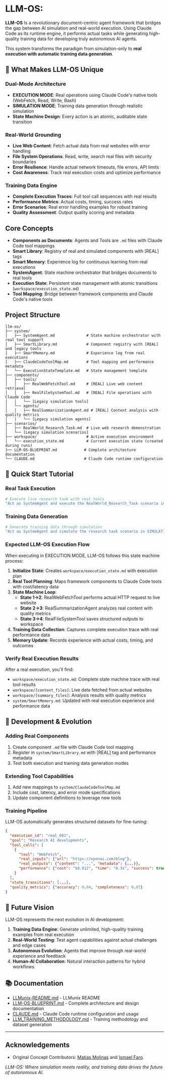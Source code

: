 # LLM-OS:

**LLM-OS** Is a revolutionary document-centric agent framework that bridges the gap between AI simulation and real-world execution. Using Claude Code as its runtime engine, it performs actual tasks while generating high-quality training data for developing truly autonomous AI agents.

This system transforms the paradigm from simulation-only to **real execution with automatic training data generation**.

## 🚀 What Makes LLM-OS Unique

### Dual-Mode Architecture
- **EXECUTION MODE**: Real operations using Claude Code's native tools (WebFetch, Read, Write, Bash)
- **SIMULATION MODE**: Training data generation through realistic simulation
- **State Machine Design**: Every action is an atomic, auditable state transition

### Real-World Grounding  
- **Live Web Content**: Fetch actual data from real websites with error handling
- **File System Operations**: Read, write, search real files with security boundaries
- **Error Resilience**: Handle actual network timeouts, file errors, API limits
- **Cost Awareness**: Track real execution costs and optimize performance

### Training Data Engine
- **Complete Execution Traces**: Full tool call sequences with real results
- **Performance Metrics**: Actual costs, timing, success rates
- **Error Scenarios**: Real error handling examples for robust training
- **Quality Assessment**: Output quality scoring and metadata

## Core Concepts

-   **Components as Documents**: Agents and Tools are `.md` files with Claude Code tool mappings
-   **Smart Library**: Registry of real and simulated components with [REAL] tags
-   **Smart Memory**: Experience log for continuous learning from real executions
-   **SystemAgent**: State machine orchestrator that bridges documents to real tools
-   **Execution State**: Persistent state management with atomic transitions (`workspace/execution_state.md`)
-   **Tool Mapping**: Bridge between framework components and Claude Code's native tools

## Project Structure

```
llm-os/
├── system/
│   ├── SystemAgent.md              # State machine orchestrator with real tool support
│   ├── SmartLibrary.md             # Component registry with [REAL] and legacy tools
│   ├── SmartMemory.md              # Experience log from real executions
│   ├── ClaudeCodeToolMap.md        # Tool mapping and performance metadata
│   └── ExecutionStateTemplate.md   # State management template
├── components/
│   ├── tools/
│   │   ├── RealWebFetchTool.md     # [REAL] Live web content retrieval
│   │   ├── RealFileSystemTool.md   # [REAL] File operations with Claude Code
│   │   └── [Legacy simulation tools]
│   └── agents/
│   │   ├── RealSummarizationAgent.md # [REAL] Content analysis with quality metrics
│   │   └── [Legacy simulation agents]
├── scenarios/
│   ├── RealWorld_Research_Task.md  # Live web research demonstration
│   └── [Legacy simulation scenarios]
├── workspace/                      # Active execution environment
│   └── execution_state.md          # Current execution state (created during runs)
├── LLM-OS-BLUEPRINT.md            # Complete architecture documentation
└── CLAUDE.md                      # Claude Code runtime configuration
```

## 🎯 Quick Start Tutorial

### Real Task Execution
```bash
# Execute live research task with real tools
"Act as SystemAgent and execute the RealWorld_Research_Task scenario in EXECUTION MODE"
```

### Training Data Generation
```bash
# Generate training data through simulation
"Act as SystemAgent and simulate the research task scenario in SIMULATION MODE"
```

### Expected LLM-OS Execution Flow

When executing in EXECUTION MODE, LLM-OS follows this state machine process:

1. **Initialize State**: Creates `workspace/execution_state.md` with execution plan
2. **Real Tool Planning**: Maps framework components to Claude Code tools with cost/latency data
3. **State Machine Loop**:
   - **State 1→2**: RealWebFetchTool performs actual HTTP request to live website
   - **State 2→3**: RealSummarizationAgent analyzes real content with quality metrics  
   - **State 3→4**: RealFileSystemTool saves structured outputs to workspace
4. **Training Data Collection**: Captures complete execution trace with real performance data
5. **Memory Update**: Records experience with actual costs, timing, and outcomes

### Verify Real Execution Results

After a real execution, you'll find:

-   `workspace/execution_state.md`: Complete state machine trace with real tool results
-   `workspace/[content_files]`: Live data fetched from actual websites
-   `workspace/[summary_files]`: Analysis results with quality metrics
-   `system/SmartMemory.md`: Updated with real execution experience and performance data

## 🔧 Development & Evolution

### Adding Real Components
1. Create component `.md` file with Claude Code tool mapping
2. Register in `system/SmartLibrary.md` with [REAL] tag and performance metadata
3. Test both execution and training data generation modes

### Extending Tool Capabilities
1. Add new mappings to `system/ClaudeCodeToolMap.md`
2. Include cost, latency, and error mode specifications  
3. Update component definitions to leverage new tools

### Training Pipeline
LLM-OS automatically generates structured datasets for fine-tuning:

```json
{
  "execution_id": "real_001",
  "goal": "Research AI developments",
  "tool_calls": [
    {
      "tool": "WebFetch",
      "real_inputs": {"url": "https://openai.com/blog"},
      "real_outputs": {"content": "...", "metadata": {...}},
      "performance": {"cost": "$0.012", "time": "8.3s", "success": true}
    }
  ],
  "state_transitions": [...],
  "quality_metrics": {"accuracy": 0.94, "completeness": 0.87}
}
```

## 🔮 Future Vision

LLM-OS represents the next evolution in AI development:

1. **Training Data Engine**: Generate unlimited, high-quality training examples from real execution
2. **Real-World Testing**: Test agent capabilities against actual challenges and edge cases
3. **Autonomous Evolution**: Agents that improve through real-world experience and feedback
4. **Human-AI Collaboration**: Natural interaction patterns for hybrid workflows

## 📚 Documentation

- [LLMunix-README.md](LLMunix-README.md) - LLMunix README
- [LLM-OS-BLUEPRINT.md](LLM-OS-BLUEPRINT.md) - Complete architecture and design documentation
- [CLAUDE.md](CLAUDE.md) - Claude Code runtime configuration and usage
- [LLM_TRAINING_METHODOLOGY.md](LLM_TRAINING_METHODOLOGY.md) - Training methodology and dataset generation

---

## Acknowledgements

*   Original Concept Contributors: [Matias Molinas](https://github.com/matiasmolinas) and [Ismael Faro](https://github.com/ismaelfaro).

*LLM-OS: Where simulation meets reality, and training data drives the future of autonomous AI.*
